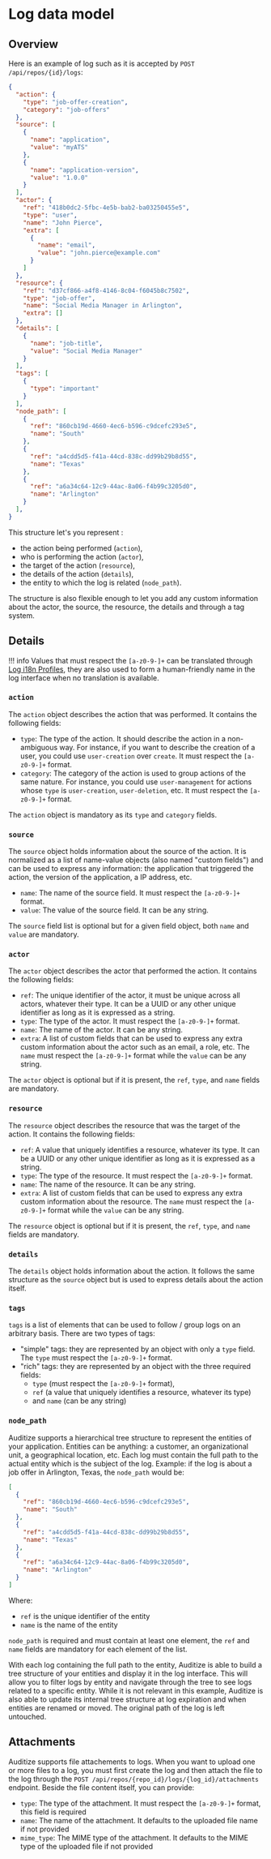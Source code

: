 # Log data model

## Overview

Here is an example of log such as it is accepted by `POST /api/repos/{id}/logs`:

```json
{
  "action": {
    "type": "job-offer-creation",
    "category": "job-offers"
  },
  "source": [
    {
      "name": "application",
      "value": "myATS"
    },
    {
      "name": "application-version",
      "value": "1.0.0"
    }
  ],
  "actor": {
    "ref": "418b0dc2-5fbc-4e5b-bab2-ba03250455e5",
    "type": "user",
    "name": "John Pierce",
    "extra": [
      {
        "name": "email",
        "value": "john.pierce@example.com"
      }
    ]
  },
  "resource": {
    "ref": "d37cf866-a4f8-4146-8c04-f6045b8c7502",
    "type": "job-offer",
    "name": "Social Media Manager in Arlington",
    "extra": []
  },
  "details": [
    {
      "name": "job-title",
      "value": "Social Media Manager"
    }
  ],
  "tags": [
    {
      "type": "important"
    }
  ],
  "node_path": [
    {
      "ref": "860cb19d-4660-4ec6-b596-c9dcefc293e5",
      "name": "South"
    },
    {
      "ref": "a4cdd5d5-f41a-44cd-838c-dd99b29b8d55",
      "name": "Texas"
    },
    {
      "ref": "a6a34c64-12c9-44ac-8a06-f4b99c3205d0",
      "name": "Arlington"
    }
  ],
}
```

This structure let's you represent :

- the action being performed (`action`),
- who is performing the action (`actor`),
- the target of the action (`resource`),
- the details of the action (`details`),
- the entity to which the log is related (`node_path`).

The structure is also flexible enough to let you add any custom information about the actor, the source, the resource, the details and through a tag system.

## Details

!!! info
    Values that must respect the `[a-z0-9-]+` can be translated through [Log i18n Profiles](overview.md#log-i18n-profiles), they are also used to form a human-friendly name in the log interface when no translation is available.


### `action`

The `action` object describes the action that was performed. It contains the following fields:

- `type`: The type of the action. It should describe the action in a non-ambiguous way. For instance, if you want to describe the creation of a user, you could use `user-creation` over `create`. It must respect the `[a-z0-9-]+` format.
- `category`: The category of the action is used to group actions of the same nature. For instance, you could use `user-management` for actions whose `type` is `user-creation`, `user-deletion`, etc. It must respect the `[a-z0-9-]+` format.

The `action` object is mandatory as its `type` and `category` fields.


### `source`

The `source` object holds information about the source of the action. It is normalized as a list of name-value objects (also named "custom fields") and can be used to express any information: the application that triggered the action, the version of the application, a IP address, etc.

- `name`: The name of the source field. It must respect the `[a-z0-9-]+` format.
- `value`: The value of the source field. It can be any string.

The `source` field list is optional but for a given field object, both `name` and `value` are mandatory.


### `actor`

The `actor` object describes the actor that performed the action. It contains the following fields:

- `ref`: The unique identifier of the actor, it must be unique across all actors, whatever their type. It can be a UUID or any other unique identifier as long as it is expressed as a string.
- `type`: The type of the actor. It must respect the `[a-z0-9-]+` format.
- `name`: The name of the actor. It can be any string.
- `extra`: A list of custom fields that can be used to express any extra custom information about the actor such as an email, a role, etc. The `name` must respect the `[a-z0-9-]+` format while the `value` can be any string.

The `actor` object is optional but if it is present, the `ref`, `type`, and `name` fields are mandatory.


### `resource`

The `resource` object describes the resource that was the target of the action. It contains the following fields:

- `ref`: A value that uniquely identifies a resource, whatever its type. It can be a UUID or any other unique identifier as long as it is expressed as a string.
- `type`: The type of the resource. It must respect the `[a-z0-9-]+` format.
- `name`: The name of the resource. It can be any string.
- `extra`: A list of custom fields that can be used to express any extra custom information about the resource. The `name` must respect the `[a-z0-9-]+` format while the `value` can be any string.

The `resource` object is optional but if it is present, the `ref`, `type`, and `name` fields are mandatory.


### `details`

The `details` object holds information about the action. It follows the same structure as the `source` object but is used to express details about the action itself.


### `tags`

`tags` is a list of elements that can be used to follow / group logs on an arbitrary basis. There are two types of tags:

- "simple" tags: they are represented by an object with only a `type` field. The `type` must respect the `[a-z0-9-]+` format.
- "rich" tags: they are represented by an object with the three required fields: 
    - `type` (must respect the `[a-z0-9-]+` format),
    - `ref` (a value that uniquely identifies a resource, whatever its type)
    - and `name` (can be any string)

### `node_path`

Auditize supports a hierarchical tree structure to represent the entities of your application. Entities can be anything: a customer, an organizational unit, a geographical location, etc. Each log must contain the full path to the actual entity which is the subject of the log. Example: if the log is about a job offer in Arlington, Texas, the `node_path` would be:

```json
[
  {
    "ref": "860cb19d-4660-4ec6-b596-c9dcefc293e5",
    "name": "South"
  },
  {
    "ref": "a4cdd5d5-f41a-44cd-838c-dd99b29b8d55",
    "name": "Texas"
  },
  {
    "ref": "a6a34c64-12c9-44ac-8a06-f4b99c3205d0",
    "name": "Arlington"
  }
]
```

Where:

- `ref` is the unique identifier of the entity
- `name` is the name of the entity

`node_path` is required and must contain at least one element, the `ref` and `name` fields are mandatory for each element of the list.

With each log containing the full path to the entity, Auditize is able to build a tree structure of your entities and display it in the log interface. This will allow you to filter logs by entity and navigate through the tree to see logs related to a specific entity. While it is not relevant in this example, Auditize is also able to update its internal tree structure at log expiration and when entities are renamed or moved. The original path of the log is left untouched.

## Attachments

Auditize supports file attachements to logs. When you want to upload one or more files to a log, you must first create the log and then attach the file to the log through the `POST /api/repos/{repo_id}/logs/{log_id}/attachments` endpoint. Beside the file content itself, you can provide:

- `type`: The type of the attachment. It must respect the `[a-z0-9-]+` format, this field is required
- `name`: The name of the attachment. It defaults to the uploaded file name if not provided
- `mime_type`: The MIME type of the attachment. It defaults to the MIME type of the uploaded file if not provided
